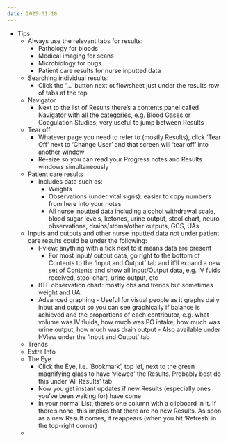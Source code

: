 ```yaml
---
date: 2025-01-18
---
```

- Tips
	- Always use the relevant tabs for results:
		- Pathology for bloods
		- Medical imaging for scans
		- Microbiology for bugs
		- Patient care results for nurse inputted data
	- Searching individual results:
		- Click the '...' button next ot flowsheet just under the results row of tabs at the top
	- Navigator
		- Next to the list of Results there’s a contents panel called Navigator  with all the categories, e.g. Blood Gases or Coagulation Studies; very useful to jump between Results
	- Tear off
		- Whatever page you need to refer to (mostly Results), click ‘Tear Off’ next to ‘Change User’ and that screen will ‘tear off’ into another window
		- Re-size so you can read your Progress notes and Results windows simultaneously
	- Patient care results
		- Includes data such as:
			- Weights
			- Observations (under vital signs): easier to copy numbers from here into your notes
			- All nurse inputted data including alcohol withdrawal scale, blood sugar levels, ketones, urine output, stool chart, neuro observations, drains/stoma/other outputs, GCS, UAs
	- Inputs and outputs and other nurse inputted data not under patient care results could be under the following:
		- I-view: anything with a tick next to it means data are present
			- For most input/ output data, go right to the bottom of Contents to the ‘Input and Output’ tab and it’ll expand a new set of Contents and show all Input/Output data, e.g. IV fuids received, stool chart, urine output, etc
		- BTF observation chart: mostly obs and trends but sometimes weight and UA
		- Advanced graphing
				- Useful for  visual people as it graphs daily input and output so you can see graphically if balance is achieved and the proportions of each contributor, e.g. what volume was IV fluids, how much was PO intake, how much was urine output, how much was drain output
				- Also available under I-View under the ‘Input and Output’ tab
	- Trends
	- Extra Info
	- The Eye
		- Click the Eye, i.e. ‘Bookmark’, top lef, next to the green magnifying  glass to have ‘viewed’ the Results. Probably best do this under ‘All Results’ tab
		- Now you get instant updates if new Results (especially ones you’ve been waiting for) have come
		- In your normal List, there’s one column with a clipboard in it. If there’s none, this implies that there are no new Results. As soon as a new Result comes, it reappears (when you hit ‘Refresh’ in the top-right corner)
	- 